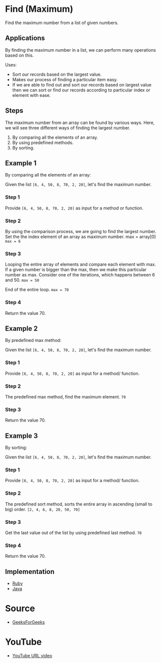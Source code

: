 # Find (Maximum) 

Find the maximum number from a list of given numbers.

## Applications

By finding the maximum number in a list, we can perform many operations based on this.

Uses:

- Sort our records based on the largest value.
- Makes our process of finding a particular item easy.
- If we are able to find out and sort our records based on 
  largest value then we can sort or find our records according 
  to particular index or element with ease.

## Steps

The maximum number from an array can be found by various ways. 
Here, we will see three different ways of finding the largest 
number.

1. By comparing all the elements of an array.
2. By using predefined methods.
3. By sorting.

## Example 1

By comparing all the elements of an array:

Given the list `[6, 4, 50, 8, 70, 2, 20]`, let's find the maximum number.

### Step 1

Provide `[6, 4, 50, 8, 70, 2, 20]` as input for a method or function.

### Step 2

By using the comparison process, we are going to find the largest number.
Set the the index element of an array as maximum number.
max = array[0]
`max = 6` 

### Step 3

Looping the entire array of elements and compare each element with max.
If a given number is bigger than the max, then we make this particular number as max.
Consider one of the iterations, which happens between 6 and 50.
`max = 50`

End of the entire loop.
`max = 70`

### Step 4

Return the value 70.

## Example 2

By predefined max method:

Given the list `[6, 4, 50, 8, 70, 2, 20]`, let's find the maximum number.

### Step 1

Provide `[6, 4, 50, 8, 70, 2, 20]` as input for a method/ function.

### Step 2

The predefined max method, find the maximum element.
`70`

### Step 3

Return the value 70.

## Example 3

By sorting:

Given the list `[6, 4, 50, 8, 70, 2, 20]`, let's find the maximum number.

### Step 1

Provide `[6, 4, 50, 8, 70, 2, 20]` as input for a method/ function.

### Step 2

The predefined sort method, sorts the entire array in ascending (small to big) order.
`[2, 4, 6, 8, 20, 50, 70]`

### Step 3

Get the last value out of the list by using predefined last method.
`70`

### Step 4

Return the value 70.

## Implementation

- [Ruby](https://github.com/TheAlgorithms/Ruby/blob/master/maths/find_max.rb)
- [Java](https://github.com/TheAlgorithms/Java/blob/master/src/main/java/com/thealgorithms/maths/FindMax.java)

# Source

- [GeeksForGeeks](https://www.geeksforgeeks.org/c-program-find-largest-element-array/)

# YouTube

- [YouTube URL video](https://youtu.be/En68ipRaFOU)
